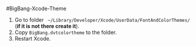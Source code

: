 #BigBang-Xcode-Theme

1. Go to folder ``` ~/Library/Developer/Xcode/UserData/FontAndColorThemes/``` (**if it is not there create it**).
2. Copy ```BigBang.dvtcolortheme``` to the folder.
3. Restart Xcode.